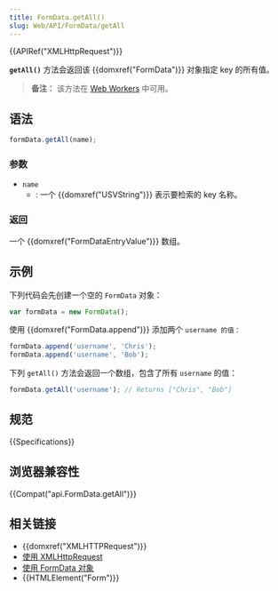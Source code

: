 ```yaml
---
title: FormData.getAll()
slug: Web/API/FormData/getAll
---
```


{{APIRef("XMLHttpRequest")}}

**`getAll()`** 方法会返回该 {{domxref("FormData")}} 对象指定 key 的所有值。

> **备注：** 该方法在 [Web Workers](/zh-CN/docs/Web/API/Web_Workers_API) 中可用。

## 语法

```js
formData.getAll(name);
```

### 参数

- `name`
  - : 一个 {{domxref("USVString")}} 表示要检索的 key 名称。

### 返回

一个 {{domxref("FormDataEntryValue")}} 数组。

## 示例

下列代码会先创建一个空的 `FormData` 对象：

```js
var formData = new FormData();
```

使用 {{domxref("FormData.append")}} 添加两个 `username 的值：`

```js
formData.append('username', 'Chris');
formData.append('username', 'Bob');
```

下列 `getAll()` 方法会返回一个数组，包含了所有 `username` 的值：

```js
formData.getAll('username'); // Returns ["Chris", "Bob"]
```

## 规范

{{Specifications}}

## 浏览器兼容性

{{Compat("api.FormData.getAll")}}

## 相关链接

- {{domxref("XMLHTTPRequest")}}
- [使用 XMLHttpRequest](/zh-CN/docs/DOM/XMLHttpRequest/Using_XMLHttpRequest)
- [使用 FormData 对象](/zh-CN/docs/DOM/XMLHttpRequest/FormData/Using_FormData_Objects)
- {{HTMLElement("Form")}}
